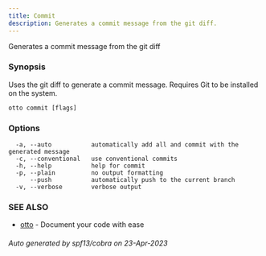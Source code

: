 ```yaml
---
title: Commit
description: Generates a commit message from the git diff.
---
```


Generates a commit message from the git diff

### Synopsis

Uses the git diff to generate a commit message. Requires Git to be installed on the system.

```
otto commit [flags]
```

### Options

```
  -a, --auto           automatically add all and commit with the generated message
  -c, --conventional   use conventional commits
  -h, --help           help for commit
  -p, --plain          no output formatting
      --push           automatically push to the current branch
  -v, --verbose        verbose output
```

### SEE ALSO

* [otto](otto.md)	 - Document your code with ease

###### Auto generated by spf13/cobra on 23-Apr-2023
